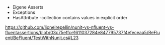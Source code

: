 ﻿- Eigene Asserts
- Exceptions
- HasAttribute
-collection contains values in explicit order


https://github.com/lionelrepellin/nunit-vs-nfluent-vs-fluentassertions/blob/03c75effce1611037284e847795737f4efeceaa5/BeFluent/BeFluent/TestWithNunit.cs#L23